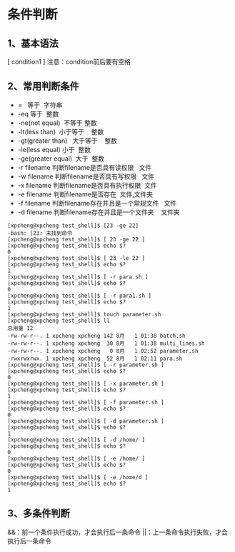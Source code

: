 # 条件判断

## 1、基本语法

\[ condition1 ] 注意：condition前后要有空格

## 2、常用判断条件

* \=   等于  字符串
* -eq 等于  整数
* -ne(not equal)  不等于 整数
* -lt(less than)  小于等于    整数
* -gt(greater than)   大于等于    整数
* -le(less equal) 小于  整数
* -ge(greater equal)  大于  整数
* -r filename 判断filename是否具有读权限   文件
* -w filename 判断filename是否具有写权限   文件
* -x filename 判断filename是否具有执行权限  文件
* -e filename 判断filename是否存在  文件,文件夹
* -f filename 判断filename存在并且是一个常规文件   文件
* -d filename 判断filename存在并且是一个文件夹    文件夹



```Plain&#x20;Text
[xpcheng@xpcheng test_shell]$ [23 -ge 22]
-bash: [23: 未找到命令
[xpcheng@xpcheng test_shell]$ [ 23 -ge 22 ]
[xpcheng@xpcheng test_shell]$ echo $?
0
[xpcheng@xpcheng test_shell]$ [ 23 -le 22 ]
[xpcheng@xpcheng test_shell]$ echo $?
1
[xpcheng@xpcheng test_shell]$ [ -r para.sh ]
[xpcheng@xpcheng test_shell]$ echo $?
0
[xpcheng@xpcheng test_shell]$ [ -r para1.sh ]
[xpcheng@xpcheng test_shell]$ echo $?
1
[xpcheng@xpcheng test_shell]$ touch parameter.sh
[xpcheng@xpcheng test_shell]$ ll
总用量 12
-rw-rw-r--. 1 xpcheng xpcheng 142 8月   1 01:38 batch.sh
-rw-rw-r--. 1 xpcheng xpcheng  30 8月   1 01:38 multi_lines.sh
-rw-rw-r--. 1 xpcheng xpcheng   0 8月   1 02:52 parameter.sh
-rwxrwxrwx. 1 xpcheng xpcheng  52 8月   1 02:11 para.sh
[xpcheng@xpcheng test_shell]$ [ -r parameter.sh ]
[xpcheng@xpcheng test_shell]$ echo $?
0
[xpcheng@xpcheng test_shell]$ [ -x parameter.sh ]
[xpcheng@xpcheng test_shell]$ echo $?
1
[xpcheng@xpcheng test_shell]$ [ -f parameter.sh ]
[xpcheng@xpcheng test_shell]$ echo $?
0
[xpcheng@xpcheng test_shell]$ [ -d parameter.sh ]
[xpcheng@xpcheng test_shell]$ echo $?
1
[xpcheng@xpcheng test_shell]$ [ -d /home/ ]
[xpcheng@xpcheng test_shell]$ echo $?
0
[xpcheng@xpcheng test_shell]$ [ -e /home/ ]
[xpcheng@xpcheng test_shell]$ echo $?
0
[xpcheng@xpcheng test_shell]$ [ -e /home/d ]
[xpcheng@xpcheng test_shell]$ echo $?
1

```

## 3、多条件判断

&&：前一个条件执行成功，才会执行后一条命令 ||：上一条命令执行失败，才会执行后一条命令
